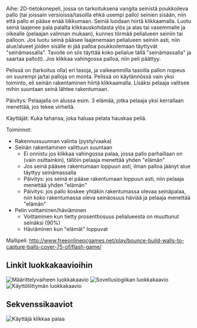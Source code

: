 Aihe: 2D-tietokonepeli, jossa on tarkoituksena vangita seinistä poukkoileva pallo (tai joissain versioissa/tasoilla ehkä usempi pallo) seinien sisään, niin että pallo ei pääse enää liikkumaan. Seiniä luodaan hiirtä klikkaamalla. Luotu seinä laajenee pala palalta klikkauskohdasta ylös ja alas tai vasemmalle ja oikealle (pelaajan valinnan mukaan), kunnes törmää pelialueen seiniin tai palloon. Jos luotu seinä pääsee laajenemaan pelialueen seiniin asti, niin alue/alueet joiden sisälle ei jää palloa poukkoilemaan täyttyvät "seinämassalla". Tavoite on siis täyttää koko pelialue tällä "seinämassalla" ja saartaa pallo(t). Jos klikkaa vahingossa palloa, niin peli päättyy.

Pelissä on (tarkoitus olla) eri tasoja, ja vaikeammilla tasoilla pallon nopeus on suurempi ja/tai palloja on monta. Pelissä on käytännössä vain yksi toiminto, eli seinän rakentaminen hiirtä klikkaamalla. Lisäksi pelaaja valitsee mihin suuntaan seinä lähtee rakentumaan.

Päivitys: Pelaajalla on alussa esim. 3 elämää, jotka pelaaja yksi kerrallaan menettää, jos tekee virheitä. 

Käyttäjät: Kuka tahansa, joka haluaa pelata hauskaa peliä.

Toiminnot:
* Rakennussuunnan valinta (pysty/vaaka)
* Seinän rakentaminen valittuun suuntaan
	* Ei onnistu jos klikkaa vahingossa palaa, jossa pallo parhaillaan on (vain osittainkin), tällöin pelaaja menettää yhden "elämän"
	* Jos seinä pääsee rakentumaan loppuun asti, ilman palloa jäänyt alue täyttyy seinämassalla
	* Päivitys: jos seinä ei pääse rakentumaan loppuun asti, niin pelaaja menettää yhden "elämän"
	* Päivitys: jos pallo koskee yhtäkin rakentumassa olevaa seinäpalaa, niin koko rakentumassa oleva seinäosuus häviää ja pelaaja menettää "elämän" 
* Pelin voittaminen/häviäminen
	* Voittaminen kun tietty prosenttiosuus pelialueesta on muuttunut seinäksi (90%)
	* Häviäminen kun "elämät" loppuvat

Mallipeli: http://www.freeonlinepcgames.net/play/bounce-build-walls-to-capture-balls-cover-75-of/flash-game/

## Linkit luokkakaavioihin
![Määrittelyvaiheen luokkakaavio](https://github.com/saaheikk/pallopeli/tree/master/dokumentaatiohakemisto/maarittelyvaiheenluokkakaavio.png)
![Sovelluslogiikan luokkakaavio](https://github.com/saaheikk/pallopeli/tree/master/dokumentaatiohakemisto/luokkakaaviot/sovelluslogiikkaluokkakaavio.png)
![Käyttöliittymän luokkakaavio](https://github.com/saaheikk/pallopeli/tree/master/dokumentaatiohakemisto/luokkakaaviot/kayttoliittymaluokkakaavio.png)

## Sekvenssikaaviot
![Käyttäjä klikkaa palaa](/saaheikk/pallopeli/tree/master/dokumentaatiohakemisto/sekvenssikaaviot/sekvanssikaavioKayttajaKlikkaaPalaa.png)
